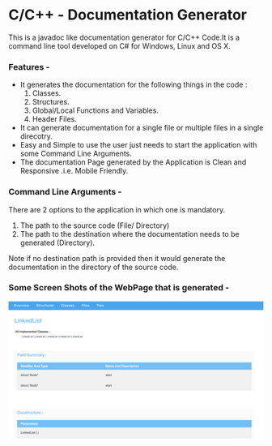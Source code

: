 # C/C++ - Documentation Generator
  This is a javadoc like documentation generator for C/C++ Code.It is a command line tool developed on C# for Windows, Linux and OS X.
  
### Features - 
  * It generates the documentation for the following things in the code :
      1. Classes.
      2. Structures.
      3. Global/Local Functions and Variables.
      4. Header Files.
  * It can generate documentation for a single file or multiple files in a single direcotry.
  * Easy and Simple to use the user just needs to start the application with some Command Line Arguments.
  * The documentation Page generated by the Application is Clean and Responsive .i.e. Mobile Friendly.
  
### Command Line Arguments - 
  There are 2 options to the application in which one is mandatory.
  1. The path to the source code (File/ Directory)
  2. The path to the destination where the documentation needs to be generated (Directory).
  
  Note if no destination path is provided then it would generate the documentation in the directory of the source code.
  
### Some Screen Shots of the WebPage that is generated - 
![Screenshot](ss1.png)
